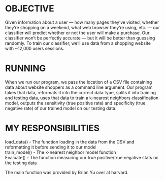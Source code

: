 # OBJECTIVE
Given information about a user — how many pages they’ve visited, whether they’re shopping on a weekend, what web browser they’re using, etc. — 
our classifier will predict whether or not the user will make a purchase. Our classifier won’t be perfectly accurate — but it will be better than guessing randomly. 
To train our classifier, we’ll use data from a shopping website with ~12,000 users sessions.

# RUNNING
When we run our program, we pass the location of a CSV file containing data about website shoppers as a command line argument. 
Our program takes that data, reformats it into the correct data type, splits it into training and testing data, uses that data to 
train a k-nearest neighbors classification model,  outputs the sensitivity (true positive rate) and specificity (true negative rate) 
of our trained model on our testing data. 

# MY RESPONSIBILITIES
load_data() - The function loading in the data from the CSV and reformatting it before sending it to our model  
train_model() - The k-nearest neighbor model function  
Evaluate() - The function measuring our true positive/true negative stats on the testing data  

The main function was provided by Brian Yu over at harvard. 
